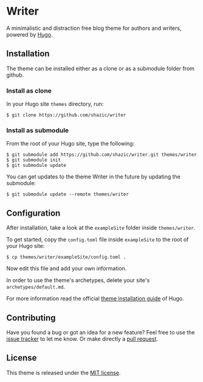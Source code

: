 # Writer

A minimalistic and distraction free blog theme for authors and writers, powered by [Hugo](https://gohugo.io).

## Installation

The theme can be installed either as a clone or as a submodule folder from github.

### Install as clone

In your Hugo site `themes` directory, run:

```
$ git clone https://github.com/shazic/writer
```

### Install as submodule

From the root of your Hugo site, type the following:

```
$ git submodule add https://github.com/shazic/writer.git themes/writer
$ git submodule init
$ git submodule update
```

You can get updates to the theme Writer in the future by updating the submodule:

```
$ git submodule update --remote themes/writer
```

## Configuration

After installation, take a look at the `exampleSite` folder inside `themes/writer`.

To get started, copy the `config.toml` file inside `exampleSite` to the root of your Hugo site:

```
$ cp themes/writer/exampleSite/config.toml .
```

Now edit this file and add your own information. 

In order to use the theme's archetypes, delete your site's `archetypes/default.md`.

For more information read the official [theme installation guide](https://gohugo.io/themes/installing-and-using-themes/) of Hugo.

## Contributing

Have you found a bug or got an idea for a new feature? Feel free to use the [issue tracker](//github.com/shazic/writer/issues) to let me know. Or make directly a [pull request](//github.com/shazic/writer/pulls).

## License

This theme is released under the [MIT license](//github.com/shazic/writer/blob/master/LICENSE.md).